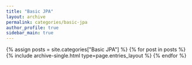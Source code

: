 ```yaml
---
title: "Basic JPA"
layout: archive
permalink: categories/basic-jpa
author_profile: true
sidebar_main: true
---
```


{% assign posts = site.categories["Basic JPA"] %}
{% for post in posts %} {% include archive-single.html type=page.entries_layout %} {% endfor %}
